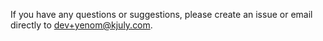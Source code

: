 If you have any questions or suggestions, please create an issue or email directly to dev+yenom@kjuly.com.
